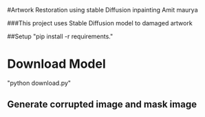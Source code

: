 
#Artwork Restoration using stable Diffusion inpainting 
Amit maurya

###This project uses Stable Diffusion model to damaged artwork 

##Setup 
 "pip install -r requirements."

# Download Model 
 "python download.py"
## Generate corrupted image and mask image 
